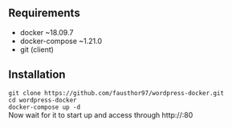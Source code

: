 ## Requirements  
* docker ~18.09.7
* docker-compose  ~1.21.0
* git (client)

## Installation
`git clone https://github.com/fausthor97/wordpress-docker.git`  
`cd wordpress-docker`  
`docker-compose up -d`  
Now wait for it to start up and access through http://<host-ip>:80
